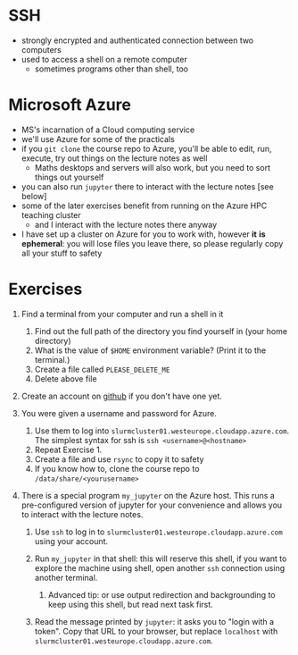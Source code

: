 SSH
===

-   strongly encrypted and authenticated connection between two computers
-   used to access a shell on a remote computer
    -   sometimes programs other than shell, too

Microsoft Azure
===============

-   MS's incarnation of a Cloud computing service
-   we'll use Azure for some of the practicals
-   if you `git clone` the course repo to Azure, you'll be able to edit, run, execute, try out things on the lecture notes as well
    -   Maths desktops and servers will also work, but you need to sort things out yourself
-   you can also run `jupyter` there to interact with the lecture notes \[see below\]
-   some of the later exercises benefit from running on the Azure HPC teaching cluster
    -   and I interact with the lecture notes there anyway
-   I have set up a cluster on Azure for you to work with, however **it** **is** **ephemeral**: you will lose files you leave there, so please regularly copy all your stuff to safety

Exercises
=========

1.  Find a terminal from your computer and run a shell in it
    1.  Find out the full path of the directory you find yourself in (your home directory)
    2.  What is the value of `$HOME` environment variable? (Print it to the terminal.)
    3.  Create a file called `PLEASE_DELETE_ME`
    4.  Delete above file

2.  Create an account on [github](https://www.github.com) if you don't have one yet.
3.  You were given a username and password for Azure.
    1.  Use them to log into `slurmcluster01.westeurope.cloudapp.azure.com`. The simplest syntax for ssh is `ssh
               <username>@<hostname>`
    2.  Repeat Exercise 1.
    3.  Create a file and use `rsync` to copy it to safety
    4.  If you know how to, clone the course repo to `/data/share/<yourusername>`

4.  There is a special program `my_jupyter` on the Azure host. This runs a pre-configured version of jupyter for your convenience and allows you to interact with the lecture notes.
    1.  Use `ssh` to log in to `slurmcluster01.westeurope.cloudapp.azure.com` using your account.
    2.  Run `my_jupyter` in that shell: this will reserve this shell, if you want to explore the machine using shell, open another `ssh` connection using another terminal.
        1.  Advanced tip: or use output redirection and backgrounding to keep using this shell, but read next task first.

    3.  Read the message printed by `jupyter`: it asks you to "login with a token". Copy that URL to your browser, but replace `localhost` with `slurmcluster01.westeurope.cloudapp.azure.com`.

